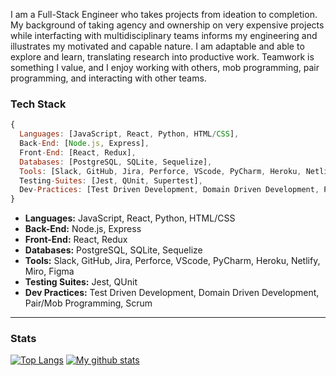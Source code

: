 I am a Full-Stack Engineer who takes projects from ideation to completion. My background of taking agency and ownership on very expensive projects while interfacting with multidisciplinary teams informs my engineering and illustrates my motivated and capable nature. I am adaptable and able to explore and learn, translating research into productive work. Teamwork is something I value, and I enjoy working with others, mob programming, pair programming, and interacting with other teams.

### Tech Stack
```js
{
  Languages: [JavaScript, React, Python, HTML/CSS],
  Back-End: [Node.js, Express],
  Front-End: [React, Redux],
  Databases: [PostgreSQL, SQLite, Sequelize],
  Tools: [Slack, GitHub, Jira, Perforce, VScode, PyCharm, Heroku, Netlify, Miro, Figma],
  Testing-Suites: [Jest, QUnit, Supertest],
  Dev-Practices: [Test Driven Development, Domain Driven Development, Pair/Mob Programming, Scrum]
}

```
* **Languages:** JavaScript, React, Python, HTML/CSS
* **Back-End:** Node.js, Express
* **Front-End:** React, Redux
* **Databases:** PostgreSQL, SQLite, Sequelize
* **Tools:** Slack, GitHub, Jira, Perforce, VScode, PyCharm, Heroku, Netlify, Miro, Figma
* **Testing Suites:** Jest, QUnit
* **Dev Practices:** Test Driven Development, Domain Driven Development, Pair/Mob Programming, Scrum
****
### Stats
[![Top Langs](https://github-readme-stats.vercel.app/api/top-langs/?username=CaseyCameron&layout=compact&theme=vision-friendly-dark)](https://github.com/CaseyCameron/github-readme-stats)
[![My github stats](https://github-readme-stats.vercel.app/api?username=CaseyCameron&hide=stars,issues&show_icons=true&include_all_commits=true&theme=vision-friendly-dark)](https://github.com/CaseyCameron/github-readme-stats)
